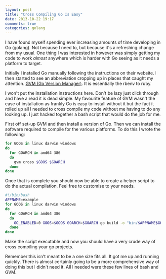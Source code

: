 ```yaml
---
layout: post
title: "Cross Compiling Go Is Easy"
date: 2013-10-22 19:17
comments: true
categories: golang
---
```


I have found myself spending ever increasing amounts of time developing in Go (golang). Not because I need to, but because it's a refreshing change from my usual. One thing I was interested in however was simply getting my code to work *almost* anywhere which is harder with Go seeing as it needs a platform to target.

<!-- more -->

Initially I installed Go manually following the instructions on their website. I then started to see an abbreviation cropping up in places that caught my attention. [GVM (Go Version Manager)][gvm]. It is essentially the rbenv to ruby.

I won't put the installation instructions here. Don't be lazy just click through and have a read it is dead simple. My favourite feature of GVM wasn't the ease of installation as frankly Go is easy to install without it but the fact it rolled up all I needed to cross compile my code without me having to do any looking up. I just hacked together a bash script that would do the job for me.

First off set-up GVM and then install a version of Go. Then we can install the software required to compile for the various platforms. To do this I wrote the following:

``` bash cross compilation requirements
for GOOS in linux darwin windows
do
  for GOARCH in amd64 386
  do
    gvm cross $GOOS $GOARCH
  done
done
```

Once that is complete you should now be able to create a helper script to do the actual compilation. Feel free to customise to your needs.

``` bash xcompile.sh
#!/bin/bash
APPNAME=example
for GOOS in linux darwin windows
do
  for GOARCH in amd64 386
  do
    GO_ENABLED=0 GOOS=$GOOS GOARCH=$GOARCH go build -o "bin/$APPNAME$GOOS-$GOARCH" "$APPNAME.go"
  done
done
```

Make the script executable and now you should have a very crude way of cross compiling your go projects.

Remember this isn't meant to be a one size fits all. It got me up and running quickly. There is almost certainly going to be a more comprehensive way of doing this but I didn't need it. All I needed were these few lines of bash and GVM.

[gvm]: https://github.com/moovweb/gvm "Go Version Manager"
